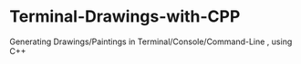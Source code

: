 # Terminal-Drawings-with-CPP
Generating   Drawings/Paintings    in     Terminal/Console/Command-Line   , using  C++ 
